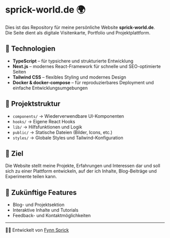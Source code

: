 # sprick-world.de 🌍

Dies ist das Repository für meine persönliche Website **sprick-world.de**.  
Die Seite dient als digitale Visitenkarte, Portfolio und Projektplattform.

## 🚀 Technologien

- **TypeScript** – für typsichere und strukturierte Entwicklung  
- **Next.js** – modernes React-Framework für schnelle und SEO-optimierte Seiten  
- **Tailwind CSS** – flexibles Styling und modernes Design  
- **Docker & docker-compose** – für reproduzierbares Deployment und einfache Entwicklungsumgebungen  

## 📂 Projektstruktur

- `components/` → Wiederverwendbare UI-Komponenten  
- `hooks/` → Eigene React Hooks  
- `lib/` → Hilfsfunktionen und Logik  
- `public/` → Statische Dateien (Bilder, Icons, etc.)  
- `styles/` → Globale Styles und Tailwind-Konfiguration  

## 🎯 Ziel

Die Website stellt meine Projekte, Erfahrungen und Interessen dar und soll sich zu einer Plattform entwickeln, auf der ich Inhalte, Blog-Beiträge und Experimente teilen kann.

## 🔮 Zukünftige Features

- Blog- und Projektsektion  
- Interaktive Inhalte und Tutorials  
- Feedback- und Kontaktmöglichkeiten  

---

👨‍💻 Entwickelt von [Fynn Sprick](https://github.com/Fynn-Sprick)
